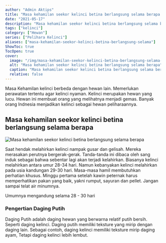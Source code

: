 ```yaml
---
author: "Admin Aktips"
title: "Masa kehamilan seekor kelinci betina berlangsung selama berapa bulan?"
date: "2021-05-17"
description: "Masa kehamilan seekor kelinci betina berlangsung selama berapa bulan?"
tags: ["kelinci"]
category: ["Hewan"]
series: ["Pelihara Kelinci"]
aliases: ["masa-kehamilan-seekor-kelinci-betina-berlangsung-selama"]
ShowToc: true
TocOpen: true
cover:
  image: "/img/masa-kehamilan-seekor-kelinci-betina-berlangsung-selama-berapa-lama.JPG"
  alt: "Masa kehamilan seekor kelinci betina berlangsung selama berapa"
  caption: "Masa kehamilan seekor kelinci betina berlangsung selama berapa"
  relative: false
---
```

Masa Kehamilan kelinci berbeda dengan hewan lain. Memerlukan perawatan tertentu agar kelinci nyaman.
Kelinci merupakan hewan yang lucu. Hewan ini membuat orang yang melihatnya menjadi gemas.
Banyak orang Indnesia menjadikan kelinci sebagai hewan peliharaannya.
## Masa kehamilan seekor kelinci betina berlangsung selama berapa
![Masa kehamilan seekor kelinci betina berlangsung selama berapa](/img/masa-kehamilan-seekor-kelinci-betina-berlangsung-selama-berapa-lama.JPG)

Saat hendak melahirkan kelinci nampak gusar dan gelisah. Mereka merasakan perutnya bergerak-gerak. Tanda-tanda ini dibaca oleh sang induk sebagai bahwa sebentar lagi akan terjadi kelahirkan. Biasanya kelinci melahirkan antara umur 28-34 hari. Namun kebanyakan kelinci melahirkan pada usia kandungan 29-30 hari. Masa-masa hamil membutuhkan perhatian khusus. Minggu pertama setelah kawin peternak harus memperhatikan pakan yang baik, yakni rumput, sayuran dan pellet. Jangan sampai telat air minumnya.

Umumnya mengandung selama 28 - 30 hari

### Pengertian Daging Putih
Daging Putih adalah daging hewan yang berwarna relatif putih bersih. Seperti daging kelinci.
Daging putih memiliki teksture yang mirip dengan daging lain. Sebagai contoh, daging kelinci memiliki teksture mirip daging ayam, Tetapi daging kelinci lebih lembut.


